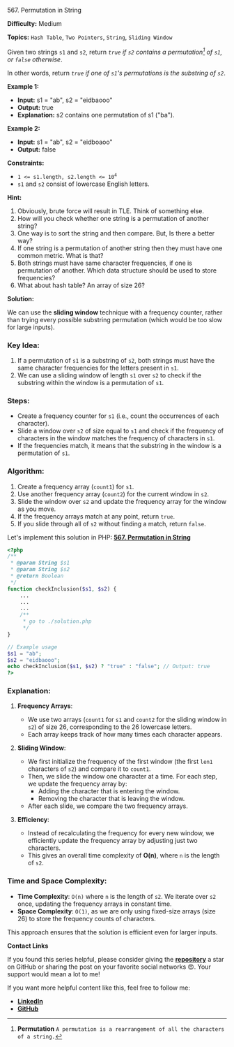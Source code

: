 567\. Permutation in String

**Difficulty:** Medium

**Topics:** `Hash Table`, `Two Pointers`, `String`, `Sliding Window`

Given two strings `s1` and `s2`, return _`true` if `s2` contains a permutation[^1] of `s1`, or `false` otherwise_.

In other words, return _`true` if one of `s1`'s permutations is the substring of `s2`_.

**Example 1:**

- **Input:** s1 = "ab", s2 = "eidbaooo"
- **Output:** true
- **Explanation:** s2 contains one permutation of s1 ("ba").

**Example 2:**

- **Input:** s1 = "ab", s2 = "eidboaoo"
- **Output:** false



**Constraints:**

- <code>1 <= s1.length, s2.length <= 10<sup>4</sup></code>
- `s1` and `s2` consist of lowercase English letters.


**Hint:**
1. Obviously, brute force will result in TLE. Think of something else.
2. How will you check whether one string is a permutation of another string?
3. One way is to sort the string and then compare. But, Is there a better way?
4. If one string is a permutation of another string then they must have one common metric. What is that?
5. Both strings must have same character frequencies, if one is permutation of another. Which data structure should be used to store frequencies?
6. What about hash table? An array of size 26?

[^1]: **Permutation** `A permutation is a rearrangement of all the characters of a string.`


**Solution:**

We can use the **sliding window** technique with a frequency counter, rather than trying every possible substring permutation (which would be too slow for large inputs).

### Key Idea:
1. If a permutation of `s1` is a substring of `s2`, both strings must have the same character frequencies for the letters present in `s1`.
2. We can use a sliding window of length `s1` over `s2` to check if the substring within the window is a permutation of `s1`.

### Steps:
- Create a frequency counter for `s1` (i.e., count the occurrences of each character).
- Slide a window over `s2` of size equal to `s1` and check if the frequency of characters in the window matches the frequency of characters in `s1`.
- If the frequencies match, it means that the substring in the window is a permutation of `s1`.

### Algorithm:
1. Create a frequency array (`count1`) for `s1`.
2. Use another frequency array (`count2`) for the current window in `s2`.
3. Slide the window over `s2` and update the frequency array for the window as you move.
4. If the frequency arrays match at any point, return `true`.
5. If you slide through all of `s2` without finding a match, return `false`.

Let's implement this solution in PHP: **[567. Permutation in String](https://github.com/mah-shamim/leet-code-in-php/tree/main/algorithms/000567-permutation-in-string/solution.php)**

```php
<?php
/**
 * @param String $s1
 * @param String $s2
 * @return Boolean
 */
function checkInclusion($s1, $s2) {
    ...
    ...
    ...
    /**
     * go to ./solution.php
     */
}

// Example usage
$s1 = "ab";
$s2 = "eidbaooo";
echo checkInclusion($s1, $s2) ? "true" : "false"; // Output: true
?>
```

### Explanation:

1. **Frequency Arrays**:
   - We use two arrays (`count1` for `s1` and `count2` for the sliding window in `s2`) of size 26, corresponding to the 26 lowercase letters.
   - Each array keeps track of how many times each character appears.

2. **Sliding Window**:
   - We first initialize the frequency of the first window (the first `len1` characters of `s2`) and compare it to `count1`.
   - Then, we slide the window one character at a time. For each step, we update the frequency array by:
      - Adding the character that is entering the window.
      - Removing the character that is leaving the window.
   - After each slide, we compare the two frequency arrays.

3. **Efficiency**:
   - Instead of recalculating the frequency for every new window, we efficiently update the frequency array by adjusting just two characters.
   - This gives an overall time complexity of **O(n)**, where `n` is the length of `s2`.

### Time and Space Complexity:
- **Time Complexity**: `O(n)` where `n` is the length of `s2`. We iterate over `s2` once, updating the frequency arrays in constant time.
- **Space Complexity**: `O(1)`, as we are only using fixed-size arrays (size 26) to store the frequency counts of characters.

This approach ensures that the solution is efficient even for larger inputs.

**Contact Links**

If you found this series helpful, please consider giving the **[repository](https://github.com/mah-shamim/leet-code-in-php)** a star on GitHub or sharing the post on your favorite social networks 😍. Your support would mean a lot to me!

If you want more helpful content like this, feel free to follow me:

- **[LinkedIn](https://www.linkedin.com/in/arifulhaque/)**
- **[GitHub](https://github.com/mah-shamim)**



